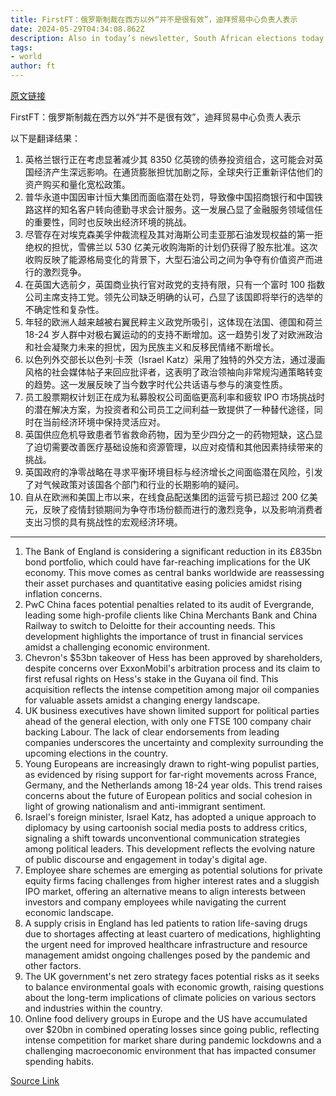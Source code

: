 ```yaml
---
title: FirstFT：俄罗斯制裁在西方以外“并不是很有效”，迪拜贸易中心负责人表示
date: 2024-05-29T04:34:08.862Z
description: Also in today’s newsletter, South African elections today and far right lures young Europeans
tags: 
- world
author: ft
---
```


[原文链接](https://ft.com/content/5bd99fd8-9d1f-495f-8b5d-caf85dc988ac)

FirstFT：俄罗斯制裁在西方以外“并不是很有效”，迪拜贸易中心负责人表示

以下是翻译结果：

1. 英格兰银行正在考虑显著减少其 8350 亿英镑的债券投资组合，这可能会对英国经济产生深远影响。在通货膨胀担忧加剧之际，全球央行正重新评估他们的资产购买和量化宽松政策。
2. 普华永道中国因审计恒大集团而面临潜在处罚，导致像中国招商银行和中国铁路这样的知名客户转向德勤寻求会计服务。这一发展凸显了金融服务领域信任的重要性，同时也反映出经济环境的挑战。
3. 尽管存在对埃克森美孚仲裁流程及其对海斯公司圭亚那石油发现权益的第一拒绝权的担忧，雪佛兰以 530 亿美元收购海斯的计划仍获得了股东批准。这次收购反映了能源格局变化的背景下，大型石油公司之间为争夺有价值资产而进行的激烈竞争。
4. 在英国大选前夕，英国商业执行官对政党的支持有限，只有一个富时 100 指数公司主席支持工党。领先公司缺乏明确的认可，凸显了该国即将举行的选举的不确定性和复杂性。
5. 年轻的欧洲人越来越被右翼民粹主义政党所吸引，这体现在法国、德国和荷兰 18-24 岁人群中对极右翼运动的的支持不断增加。这一趋势引发了对欧洲政治和社会凝聚力未来的担忧，因为民族主义和反移民情绪不断增长。
6. 以色列外交部长以色列·卡茨（Israel Katz）采用了独特的外交方法，通过漫画风格的社会媒体帖子来回应批评者，这表明了政治领袖向非常规沟通策略转变的趋势。这一发展反映了当今数字时代公共话语与参与的演变性质。
7. 员工股票期权计划正在成为私募股权公司面临更高利率和疲软 IPO 市场挑战时的潜在解决方案，为投资者和公司员工之间利益一致提供了一种替代途径，同时在当前经济环境中保持灵活应对。
8. 英国供应危机导致患者节省救命药物，因为至少四分之一的药物短缺，这凸显了迫切需要改善医疗基础设施和资源管理，以应对疫情和其他因素持续带来的挑战。
9. 英国政府的净零战略在寻求平衡环境目标与经济增长之间面临潜在风险，引发了对气候政策对该国各个部门和行业的长期影响的疑问。
10. 自从在欧洲和美国上市以来，在线食品配送集团的运营亏损已超过 200 亿美元，反映了疫情封锁期间为争夺市场份额而进行的激烈竞争，以及影响消费者支出习惯的具有挑战性的宏观经济环境。

---

1. The Bank of England is considering a significant reduction in its £835bn bond portfolio, which could have far-reaching implications for the UK economy. This move comes as central banks worldwide are reassessing their asset purchases and quantitative easing policies amidst rising inflation concerns.
2. PwC China faces potential penalties related to its audit of Evergrande, leading some high-profile clients like China Merchants Bank and China Railway to switch to Deloitte for their accounting needs. This development highlights the importance of trust in financial services amidst a challenging economic environment.
3. Chevron's $53bn takeover of Hess has been approved by shareholders, despite concerns over ExxonMobil's arbitration process and its claim to first refusal rights on Hess's stake in the Guyana oil find. This acquisition reflects the intense competition among major oil companies for valuable assets amidst a changing energy landscape.
4. UK business executives have shown limited support for political parties ahead of the general election, with only one FTSE 100 company chair backing Labour. The lack of clear endorsements from leading companies underscores the uncertainty and complexity surrounding the upcoming elections in the country.
5. Young Europeans are increasingly drawn to right-wing populist parties, as evidenced by rising support for far-right movements across France, Germany, and the Netherlands among 18-24 year olds. This trend raises concerns about the future of European politics and social cohesion in light of growing nationalism and anti-immigrant sentiment.
6. Israel's foreign minister, Israel Katz, has adopted a unique approach to diplomacy by using cartoonish social media posts to address critics, signaling a shift towards unconventional communication strategies among political leaders. This development reflects the evolving nature of public discourse and engagement in today's digital age.
7. Employee share schemes are emerging as potential solutions for private equity firms facing challenges from higher interest rates and a sluggish IPO market, offering an alternative means to align interests between investors and company employees while navigating the current economic landscape.
8. A supply crisis in England has led patients to ration life-saving drugs due to shortages affecting at least cuartero of medications, highlighting the urgent need for improved healthcare infrastructure and resource management amidst ongoing challenges posed by the pandemic and other factors.
9. The UK government's net zero strategy faces potential risks as it seeks to balance environmental goals with economic growth, raising questions about the long-term implications of climate policies on various sectors and industries within the country.
10. Online food delivery groups in Europe and the US have accumulated over $20bn in combined operating losses since going public, reflecting intense competition for market share during pandemic lockdowns and a challenging macroeconomic environment that has impacted consumer spending habits.

[Source Link](https://ft.com/content/5bd99fd8-9d1f-495f-8b5d-caf85dc988ac)

